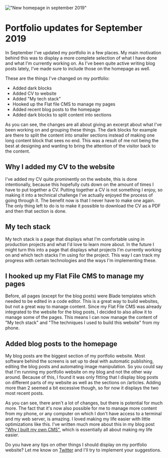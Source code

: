 !["New homepage in september 2019"](/images/articles/new-homepage-in-september-2019.png)
# Portfolio updates for September 2019

In September I've updated my portfolio in a few places. My main motivation behind this was to display a more complete selection of what I have done and what I'm currently working on. As I've been quite active writing blog posts lately, I've made sure to include those on the homepage as well. 

These are the things I've changed on my portfolio:
- Added dark blocks
- Added CV to website
- Added "My tech stack"
- Hooked up the Flat file CMS to manage my pages
- Added recent blog posts to the homepage
- Added dark blocks to split content into sections

As you can see, the changes are all about giving an excerpt about what I've been working on and grouping these things. The dark blocks for example are there to split the content into smaller sections instead of making one long content block that sees no end. This was a result of me not being the best at designing and wanting to bring the attention of the visitor back to the content.

## Why I added my CV to the website
I've added my CV quite prominently on the website, this is done intentionally, because this hopefully cuts down on the amount of times I have to put together a CV. Putting together a CV is not something I enjoy, so making it into a technical challenge I've actually enjoyed the process of going through it. The benefit now is that I never have to make one again. The only thing left to do is to make it possible to download the CV as a PDF and then that section is done.

## My tech stack
My tech stack is a page that displays what I'm comfortable using in production projects and what I'd love to learn more about. In the future I might turn this into a page that displays what projects I'm currently working on and which tech stacks I'm using for the project. This way I can track my progress with certain technologies and the ways I'm implementing these. 

## I hooked up my Flat File CMS to manage my pages
Before, all pages (except for the blog posts) were Blade templates which needed to be edited in a code editor. This is a great way to build websites, but not a great way to manage content. Since my Flat File CMS was already integrated to the website for the blog posts, I decided to also allow it to manage some of the pages. This means I can now manage the content of "My tech stack" and  "The techniques I used to build this website" from my phone.

## Added blog posts to the homepage
My blog posts are the biggest section of my portfolio website. Most software behind the screens is set up to deal with automatic publishing, editing the blog posts and automating image manipulation. So you could say that I'm running my portfolio website on my blog and not the other way around. Because of this, I found it was only fitting that I display blog posts on different parts of my website as well as the sections on /articles. Adding more than 2 seemed a bit excessive though, so for now it displays the two most recent posts.

As you can see, there aren't a lot of changes, but there is potential for much more. The fact that it's now also possible for me to manage more content from my phone, or any computer on which I don't have access to a terminal and my web server, is amazing. I loved making my life easier with little optimizations like this. I've written much more about this in my blog post ["Why I built my own CMS"](/articles/why-built-my-own-cms), which is essentially all about making my life easier.

Do you have any tips on other things I should display on my portfolio website? Let me know on [Twitter](https://twitter.com/RJElsinga) and I'll try to implement your suggestions.